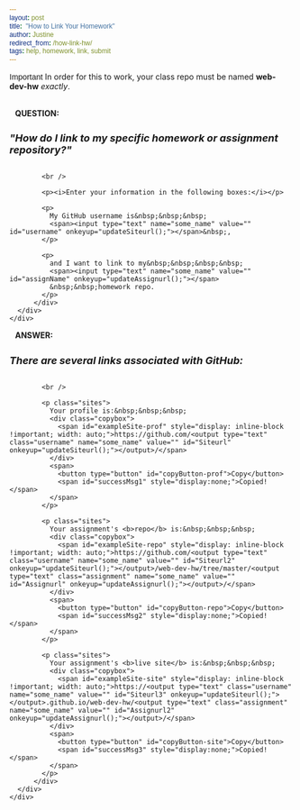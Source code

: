 ```yaml
---
layout: post
title:  "How to Link Your Homework"
author: Justine
redirect_from: /how-link-hw/
tags: help, homework, link, submit
---
```


<head>
  <style>
    /* INPUT AREA */
    p.sites {
      margin: 50px 0;
      display: inline;
      font-family: Helvetica, Arial, sans-serif !important;
    }
    span {
      font-family: Helvetica, Arial, sans-serif !important;
    }
    .username {
        color: #E95420 !important;
    }
    .assignment {
        color: #38B44A !important;
    }
    output, input, span {
      display:inline-block;
    }
    .box {
      width: 100%;
    }
    .copybox {
      border-bottom: 1px solid #999;
      display: inline-block;
      margin-right: 1em;
    }
  </style>

  <!-- FORM -->
  <script type="text/javascript" charset="utf-8">
      function updateSiteurl(){
      username = document.getElementById("username").value;
      document.getElementById("Siteurl").value = username;
      document.getElementById("Siteurl2").value = username;
      document.getElementById("Siteurl3").value = username;
      document.getElementById("Siteurl4").value = username;
      }
      function updateAssignurl(){
      assignName = document.getElementById("assignName").value;
      document.getElementById("Assignurl").value = assignName;
      document.getElementById("Assignurl2").value = assignName;
      }
  </script>

  <!-- COPY BOX -->
  <script src="https://ajax.googleapis.com/ajax/libs/jquery/1.12.4/jquery.min.js"></script>
  <script type="text/javascript" charset="utf-8">
      jQuery(function($) {

      var copyCommandSupported = document.queryCommandSupported('copy');
      $('#featureDetectMsg').text('Copy command supported: ' + copyCommandSupported);

      $('#copyButton-prof').click(function() {
        var preElement = $('#exampleSite-prof')[0];
        copyToClipboard(preElement, showSuccessMsg1);
      });
      $('#copyButton-repo').click(function() {
        var preElement = $('#exampleSite-repo')[0];
        copyToClipboard(preElement, showSuccessMsg2);
      });
      $('#copyButton-site').click(function() {
        var preElement = $('#exampleSite-site')[0];
        copyToClipboard(preElement, showSuccessMsg3);
      });

      function showSuccessMsg1() {
        $('#successMsg1').finish().fadeIn(30).fadeOut(1000);
      }
      function showSuccessMsg2() {
        $('#successMsg2').finish().fadeIn(30).fadeOut(1000);
      }

      function showSuccessMsg3() {
        $('#successMsg3').finish().fadeIn(30).fadeOut(1000);
      }


      function copyToClipboard(element, successCallback) {
        selectText(element);

        var succeeded;
        try {
          succeeded = document.execCommand('copy');
        } catch (e) {
          succeeded = false;
        }

        if (succeeded && typeof(successCallback) === 'function') {
          successCallback();
        }

        deselect(element);
      }

      function selectText(element) {
        if (/INPUT|TEXTAREA/i.test(element.tagName)) {
          element.focus();
          if (element.setSelectionRange) {
            element.setSelectionRange(0, element.value.length);
          } else {
            element.select();
          }
          return;
        }

        var rangeObj, selection;
        if (document.createRange) { // IE 9+ and all other browsers
          rangeObj = document.createRange();
          rangeObj.selectNodeContents(element);
          selection = window.getSelection();
          selection.removeAllRanges();
          selection.addRange(rangeObj);
        } else if (document.body.createTextRange) { // IE <=8
          rangeObj = document.body.createTextRange();
          rangeObj.moveToElementText(element);
          rangeObj.select();
        }
      }

      function deselect(element) {
        if (element && /INPUT|TEXTAREA/i.test(element.tagName)) {
          if ('selectionStart' in element) {
            element.selectionEnd = element.selectionStart;
          }
          element.blur();
        }

        if (window.getSelection) { // IE 9+ and all other browsers
          window.getSelection().removeAllRanges();
        } else if (document.selection) { // IE <=8
          document.selection.empty();
        }
      }

    });
  </script>
</head>


<p><span class="label label-danger">Important</span> In order for this to work, your class repo must be named <b>web-dev-hw</b> <i>exactly</i>.</p>


<br />


<div class="row">
  <div class="col-lg-12">
    <div class="bs-component">
      <div class="panel panel-danger">
        <div class="panel-heading">
          <h4 style="text-transform: uppercase; margin: inherit;">
            <i class="fas fa-question-circle" aria-hidden="true" style="margin-right: 10px"></i>
            Question:
          </h4>
        </div>
          <div class="panel-body">
            <h5 style="font-size: 18px;">"How do I link to my specific homework or assignment repository?"</h5>

            <br />

            <p><i>Enter your information in the following boxes:</i></p>

            <p>
              My GitHub username is&nbsp;&nbsp;&nbsp;
              <span><input type="text" name="some_name" value="" id="username" onkeyup="updateSiteurl();"></span>&nbsp;,
            </p>

            <p>
              and I want to link to my&nbsp;&nbsp;&nbsp;&nbsp;
              <span><input type="text" name="some_name" value="" id="assignName" onkeyup="updateAssignurl();"></span>
              &nbsp;&nbsp;homework repo.
            </p>
          </div>
      </div>
    </div>
  </div>
</div>

<div class="row">
  <div class="col-lg-12">
    <div class="bs-component">
      <div class="panel panel-success">
        <div class="panel-heading">
          <h4 style="text-transform: uppercase; margin: inherit;">
            <i class="fas fa-exclamation-circle" aria-hidden="true" style="margin-right: 10px"></i>
            Answer:
          </h4>
        </div>
          <div class="panel-body">
            <h5 style="font-size: 18px;">There are several links associated with GitHub:</h5>

            <br />

            <p class="sites">
              Your profile is:&nbsp;&nbsp;&nbsp;
              <div class="copybox">
                <span id="exampleSite-prof" style="display: inline-block !important; width: auto;">https://github.com/<output type="text" class="username" name="some_name" value="" id="Siteurl" onkeyup="updateSiteurl();"></output>/</span>
              </div>
              <span>
                <button type="button" id="copyButton-prof">Copy</button>
                <span id="successMsg1" style="display:none;">Copied!</span>
              </span>
            </p>

            <p class="sites">
              Your assignment's <b>repo</b> is:&nbsp;&nbsp;&nbsp;
              <div class="copybox">
                <span id="exampleSite-repo" style="display: inline-block !important; width: auto;">https://github.com/<output type="text" class="username" name="some_name" value="" id="Siteurl2" onkeyup="updateSiteurl();"></output>/web-dev-hw/tree/master/<output type="text" class="assignment" name="some_name" value="" id="Assignurl" onkeyup="updateAssignurl();"></output>/</span>
              </div>
              <span>
                <button type="button" id="copyButton-repo">Copy</button>
                <span id="successMsg2" style="display:none;">Copied!</span>
              </span>
            </p>

            <p class="sites">
              Your assignment's <b>live site</b> is:&nbsp;&nbsp;&nbsp;
              <div class="copybox">
                <span id="exampleSite-site" style="display: inline-block !important; width: auto;">https://<output type="text" class="username" name="some_name" value="" id="Siteurl3" onkeyup="updateSiteurl();"></output>.github.io/web-dev-hw/<output type="text" class="assignment" name="some_name" value="" id="Assignurl2" onkeyup="updateAssignurl();"></output>/</span>
              </div>
              <span>
                <button type="button" id="copyButton-site">Copy</button>
                <span id="successMsg3" style="display:none;">Copied!</span>
              </span>
            </p>
          </div>
      </div>
    </div>
  </div>
</div>
